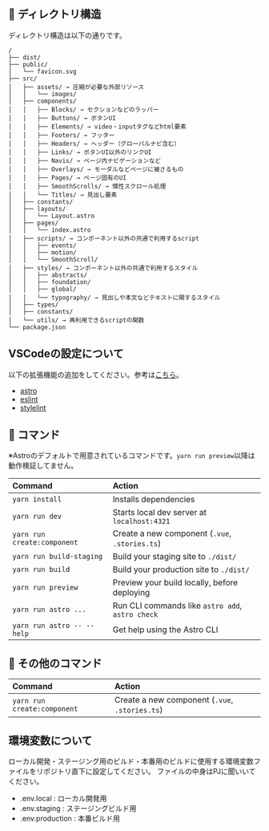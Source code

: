 ## 🚀 ディレクトリ構造

ディレクトリ構造は以下の通りです。

```
/
├── dist/
├── public/
│   └── favicon.svg
├── src/
│   ├── assets/ → 圧縮が必要な外部リソース
│   │   └── images/
│   ├── components/
│   │   ├── Blocks/ → セクションなどのラッパー
│   │   ├── Buttons/ → ボタンUI
│   │   ├── Elements/ → video・inputタグなどhtml要素
│   │   ├── Footers/ → フッター
│   │   ├── Headers/ → ヘッダー（グローバルナビ含む）
│   │   ├── Links/ → ボタンUI以外のリンクUI
│   │   ├── Navis/ → ページ内ナビゲーションなど
│   │   ├── Overlays/ → モーダルなどページに被さるもの
│   │   ├── Pages/ → ページ固有のUI
│   │   ├── SmoothScrolls/ → 慣性スクロール処理
│   │   └── Titles/ → 見出し要素
│   ├── constants/
│   ├── layouts/
│   │   └── Layout.astro
│   ├── pages/
│   │   └── index.astro
│   ├── scripts/ → コンポーネント以外の共通で利用するscript
│   │   ├── events/
│   │   ├── motion/
│   │   └── SmoothScroll/
│   ├── styles/ → コンポーネント以外の共通で利用するスタイル
│   │   ├── abstracts/
│   │   ├── foundation/
│   │   ├── global/
│   │   └── typography/ → 見出しや本文などテキストに関するスタイル
│   ├── types/
│   ├── constants/
│   └── utils/ → 再利用できるscriptの関数
└── package.json
```

## VSCodeの設定について

以下の拡張機能の追加をしてください。参考は[こちら](https://future-architect.github.io/articles/20200828/)。

- [astro](https://marketplace.visualstudio.com/items?itemName=astro-build.astro-vscode)
- [eslint](https://marketplace.visualstudio.com/items?itemName=dbaeumer.vscode-eslint)
- [stylelint](https://marketplace.visualstudio.com/items?itemName=stylelint.vscode-stylelint)

## 🧞 コマンド

※Astroのデフォルトで用意されているコマンドです。`yarn run preview`以降は動作検証してません。

| Command                    | Action                                           |
| :------------------------- | :----------------------------------------------- |
| `yarn install`             | Installs dependencies                            |
| `yarn run dev`             | Starts local dev server at `localhost:4321`      |
| `yarn run create:component` | Create a new component (`.vue`, `.stories.ts`)  |
| `yarn run build-staging`   | Build your staging site to `./dist/`             |
| `yarn run build`           | Build your production site to `./dist/`          |
| `yarn run preview`         | Preview your build locally, before deploying     |
| `yarn run astro ...`       | Run CLI commands like `astro add`, `astro check` |
| `yarn run astro -- --help` | Get help using the Astro CLI                     |

<!-- ## 👀 Want to learn more?

Feel free to check [our documentation](https://docs.astro.build) or jump into our [Discord server](https://astro.build/chat). -->

## 🧞 その他のコマンド

| Command                   | Action                                           |
| :------------------------ | :----------------------------------------------- |
| `yarn run create:component` | Create a new component (`.vue`, `.stories.ts`)  |

## 環境変数について

ローカル開発・ステージング用のビルド・本番用のビルドに使用する環境変数ファイルをリポジトリ直下に設定してください。
ファイルの中身はPJに聞いいてください。

- .env.local : ローカル開発用
- .env.staging : ステージングビルド用
- .env.production : 本番ビルド用
